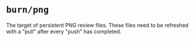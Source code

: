 # `burn/png`

The target of persistent PNG review files. These files need to be refreshed with a "pull" after every "push" has completed.
